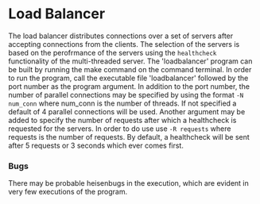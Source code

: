 # Load Balancer

The load balancer distributes connections over a set of servers after accepting connections from the clients. The selection of the servers is based on the perofrmance of the servers using the `healthcheck` functionality of the multi-threaded server. 
The 'loadbalancer' program can be built by running the make command on the command terminal. In order to run the program, call the executable file 'loadbalancer' followed by the port number as the program argument. In addition to the port number, the number of parallel connections may be specified by using the format `-N num_conn` where num_conn is the number of threads. If not specified a default of 4 parallel connections will be used. Another argument may be added to specify the number of requests after which a healthcheck is requested for the servers. In order to do use use `-R requests` where requests is the number of requests. By default, a healthcheck will be sent after 5 requests or 3 seconds which ever comes first. 

### Bugs
There may be probable heisenbugs in the execution, which are evident in very few executions of the program. 